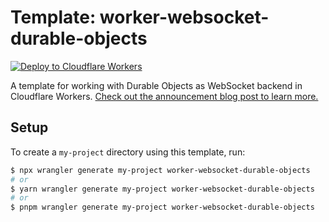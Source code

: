 # Template: worker-websocket-durable-objects

[![Deploy to Cloudflare Workers](https://deploy.workers.cloudflare.com/button)](https://deploy.workers.cloudflare.com/?url=https://github.com/cloudflare/templates/tree/main/worker-websocket-durable-objects)

A template for working with Durable Objects as WebSocket backend in Cloudflare Workers. [Check out the announcement blog post to learn more.](https://blog.cloudflare.com/introducing-websockets-in-workers/)

## Setup

To create a `my-project` directory using this template, run:

```sh
$ npx wrangler generate my-project worker-websocket-durable-objects
# or
$ yarn wrangler generate my-project worker-websocket-durable-objects
# or
$ pnpm wrangler generate my-project worker-websocket-durable-objects
```
